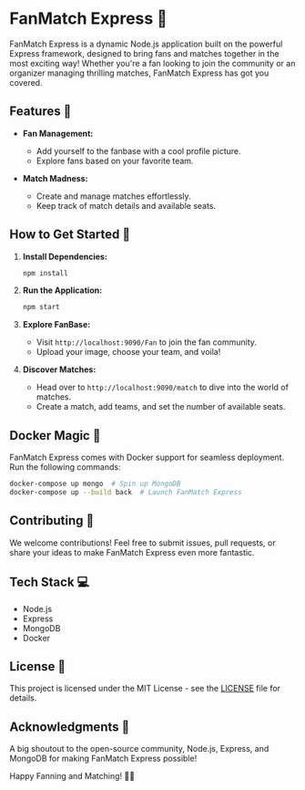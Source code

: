 # FanMatch Express 🚀

FanMatch Express is a dynamic Node.js application built on the powerful Express framework, designed to bring fans and matches together in the most exciting way! Whether you're a fan looking to join the community or an organizer managing thrilling matches, FanMatch Express has got you covered.

## Features 🌟

- **Fan Management:**
  - Add yourself to the fanbase with a cool profile picture.
  - Explore fans based on your favorite team.

- **Match Madness:**
  - Create and manage matches effortlessly.
  - Keep track of match details and available seats.

## How to Get Started 🚀

1. **Install Dependencies:**
   ```bash
   npm install
   ```

2. **Run the Application:**
   ```bash
   npm start
   ```

3. **Explore FanBase:**
   - Visit `http://localhost:9090/Fan` to join the fan community.
   - Upload your image, choose your team, and voila!

4. **Discover Matches:**
   - Head over to `http://localhost:9090/match` to dive into the world of matches.
   - Create a match, add teams, and set the number of available seats.

## Docker Magic 🐳

FanMatch Express comes with Docker support for seamless deployment. Run the following commands:

```bash
docker-compose up mongo  # Spin up MongoDB
docker-compose up --build back  # Launch FanMatch Express
```

## Contributing 🤝

We welcome contributions! Feel free to submit issues, pull requests, or share your ideas to make FanMatch Express even more fantastic.

## Tech Stack 💻

- Node.js
- Express
- MongoDB
- Docker

## License 📜

This project is licensed under the MIT License - see the [LICENSE](LICENSE) file for details.

## Acknowledgments 🙌

A big shoutout to the open-source community, Node.js, Express, and MongoDB for making FanMatch Express possible!

Happy Fanning and Matching! 🎉✨

